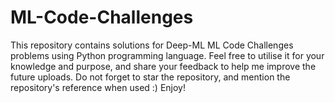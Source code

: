 # ML-Code-Challenges
This repository contains solutions for Deep-ML ML Code Challenges problems using Python programming language. Feel free to utilise it for your knowledge and purpose, and share your feedback to help me improve the future uploads. Do not forget to star the repository, and mention the repository's reference when used :) Enjoy!
